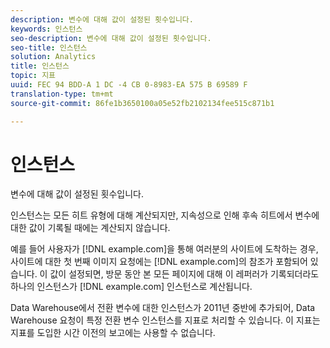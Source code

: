 ```yaml
---
description: 변수에 대해 값이 설정된 횟수입니다.
keywords: 인스턴스
seo-description: 변수에 대해 값이 설정된 횟수입니다.
seo-title: 인스턴스
solution: Analytics
title: 인스턴스
topic: 지표
uuid: FEC 94 BDD-A 1 DC -4 CB 0-8983-EA 575 B 69589 F
translation-type: tm+mt
source-git-commit: 86fe1b3650100a05e52fb2102134fee515c871b1

---
```



# 인스턴스

변수에 대해 값이 설정된 횟수입니다.

인스턴스는 모든 히트 유형에 대해 계산되지만, 지속성으로 인해 후속 히트에서 변수에 대한 값이 기록될 때에는 계산되지 않습니다.

예를 들어 사용자가 [!DNL example.com]을 통해 여러분의 사이트에 도착하는 경우, 사이트에 대한 첫 번째 이미지 요청에는 [!DNL example.com]의 참조가 포함되어 있습니다. 이 값이 설정되면, 방문 동안 본 모든 페이지에 대해 이 레퍼러가 기록되더라도 하나의 인스턴스가 [!DNL example.com] 인스턴스로 계산됩니다.

Data Warehouse에서 전환 변수에 대한 인스턴스가 2011년 중반에 추가되어, Data Warehouse 요청이 특정 전환 변수 인스턴스를 지표로 처리할 수 있습니다. 이 지표는 지표를 도입한 시간 이전의 보고에는 사용할 수 없습니다.
